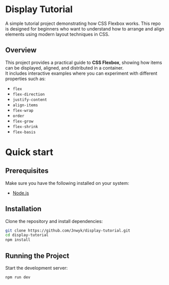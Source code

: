 # Display Tutorial
A simple tutorial project demonstrating how CSS Flexbox works.
This repo is designed for beginners who want to understand how to arrange and align elements using modern layout techniques in CSS.

## Overview

This project provides a practical guide to **CSS Flexbox**, showing how items can be displayed, aligned, and distributed in a container.  
It includes interactive examples where you can experiment with different properties such as:

- `flex`  
- `flex-direction`  
- `justify-content`  
- `align-items`  
- `flex-wrap`  
- `order`
- `flex-grow`
- `flex-shrink`
- `flex-basis`

# Quick start

## Prerequisites

Make sure you have the following installed on your system:

- [Node.js](https://nodejs.org/)


## Installation

Clone the repository and install dependencies:

```bash
git clone https://github.com/Jnwyk/display-tutorial.git
cd display-tutorial
npm install
```

## Running the Project

Start the development server:

```bash
npm run dev
```
